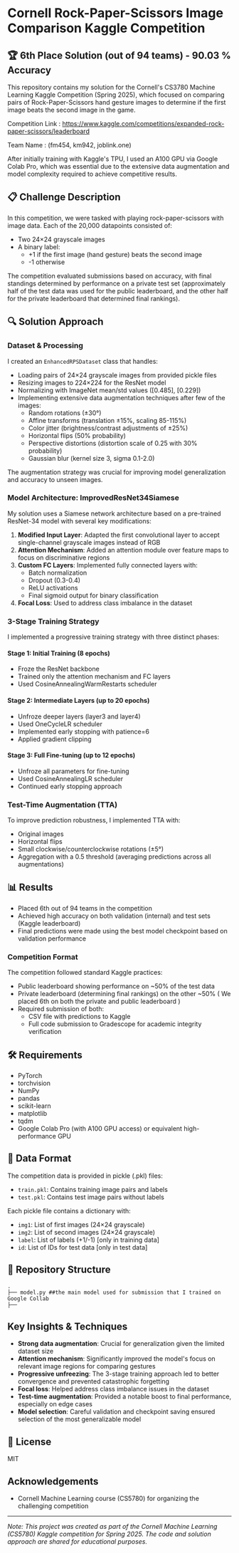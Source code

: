 # Cornell Rock-Paper-Scissors Image Comparison Kaggle Competition

## 🏆 6th Place Solution (out of 94 teams) - 90.03 % Accuracy

This repository contains my solution for the Cornell's CS3780 Machine Learning Kaggle Competition (Spring 2025), which focused on comparing pairs of Rock-Paper-Scissors hand gesture images to determine if the first image beats the second image in the game.

Competition Link : https://www.kaggle.com/competitions/expanded-rock-paper-scissors/leaderboard

Team Name : (fm454, km942, joblink.one)

After initially training with Kaggle's TPU, I used an A100 GPU via Google Colab Pro, which was essential due to the extensive data augmentation and model complexity required to achieve competitive results.

## 📋 Challenge Description

In this competition, we were tasked with playing rock-paper-scissors with image data. Each of the 20,000 datapoints consisted of:

- Two 24×24 grayscale images
- A binary label:
  - +1 if the first image (hand gesture) beats the second image
  - -1 otherwise

The competition evaluated submissions based on accuracy, with final standings determined by performance on a private test set (approximately half of the test data was used for the public leaderboard, and the other half for the private leaderboard that determined final rankings).

## 🔍 Solution Approach

### Dataset & Processing

I created an `EnhancedRPSDataset` class that handles:

- Loading pairs of 24×24 grayscale images from provided pickle files
- Resizing images to 224×224 for the ResNet model
- Normalizing with ImageNet mean/std values ([0.485], [0.229])
- Implementing extensive data augmentation techniques after few of the images:
  - Random rotations (±30°)
  - Affine transforms (translation ±15%, scaling 85-115%)
  - Color jitter (brightness/contrast adjustments of ±25%)
  - Horizontal flips (50% probability)
  - Perspective distortions (distortion scale of 0.25 with 30% probability)
  - Gaussian blur (kernel size 3, sigma 0.1-2.0)

The augmentation strategy was crucial for improving model generalization and accuracy to unseen images. 

### Model Architecture: ImprovedResNet34Siamese

My solution uses a Siamese network architecture based on a pre-trained ResNet-34 model with several key modifications:

1. **Modified Input Layer**: Adapted the first convolutional layer to accept single-channel grayscale images instead of RGB
2. **Attention Mechanism**: Added an attention module over feature maps to focus on discriminative regions
3. **Custom FC Layers**: Implemented fully connected layers with:
   - Batch normalization
   - Dropout (0.3-0.4)
   - ReLU activations
   - Final sigmoid output for binary classification
4. **Focal Loss**: Used to address class imbalance in the dataset

### 3-Stage Training Strategy

I implemented a progressive training strategy with three distinct phases:

#### Stage 1: Initial Training (8 epochs)

- Froze the ResNet backbone
- Trained only the attention mechanism and FC layers
- Used CosineAnnealingWarmRestarts scheduler

#### Stage 2: Intermediate Layers (up to 20 epochs)

- Unfroze deeper layers (layer3 and layer4)
- Used OneCycleLR scheduler
- Implemented early stopping with patience=6
- Applied gradient clipping

#### Stage 3: Full Fine-tuning (up to 12 epochs)

- Unfroze all parameters for fine-tuning
- Used CosineAnnealingLR scheduler
- Continued early stopping approach

### Test-Time Augmentation (TTA)

To improve prediction robustness, I implemented TTA with:

- Original images
- Horizontal flips
- Small clockwise/counterclockwise rotations (±5°)
- Aggregation with a 0.5 threshold (averaging predictions across all augmentations)

## 📊 Results

- Placed 6th out of 94 teams in the competition
- Achieved high accuracy on both validation (internal) and test sets (Kaggle leaderboard)
- Final predictions were made using the best model checkpoint based on validation performance

### Competition Format

The competition followed standard Kaggle practices:

- Public leaderboard showing performance on ~50% of the test data
- Private leaderboard (determining final rankings) on the other ~50% ( We placed 6th on both the private and public leaderboard )
- Required submission of both:
  - CSV file with predictions to Kaggle
  - Full code submission to Gradescope for academic integrity verification

## 🛠️ Requirements

- PyTorch
- torchvision
- NumPy
- pandas
- scikit-learn
- matplotlib
- tqdm
- Google Colab Pro (with A100 GPU access) or equivalent high-performance GPU

## 📁 Data Format

The competition data is provided in pickle (.pkl) files:

- `train.pkl`: Contains training image pairs and labels
- `test.pkl`: Contains test image pairs without labels

Each pickle file contains a dictionary with:

- `img1`: List of first images (24×24 grayscale)
- `img2`: List of second images (24×24 grayscale)
- `label`: List of labels (+1/-1) [only in training data]
- `id`: List of IDs for test data [only in test data]

## 📁 Repository Structure

```
.
├── model.py ##the main model used for submission that I trained on Google Collab
├── 
```

##  Key Insights & Techniques

- **Strong data augmentation**: Crucial for generalization given the limited dataset size
- **Attention mechanism**: Significantly improved the model's focus on relevant image regions for comparing gestures
- **Progressive unfreezing**: The 3-stage training approach led to better convergence and prevented catastrophic forgetting
- **Focal loss**: Helped address class imbalance issues in the dataset
- **Test-time augmentation**: Provided a notable boost to final performance, especially on edge cases
- **Model selection**: Careful validation and checkpoint saving ensured selection of the most generalizable model


## 📝 License

MIT

##  Acknowledgements

- Cornell Machine Learning course (CS5780) for organizing the challenging competition


---

_Note: This project was created as part of the Cornell Machine Learning (CS5780) Kaggle competition for Spring 2025. The code and solution approach are shared for educational purposes._
